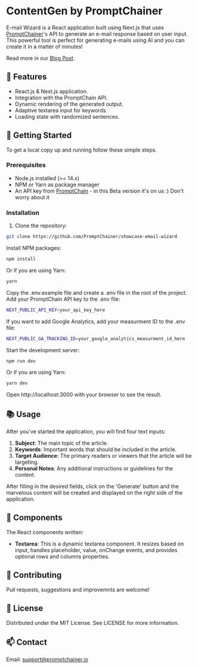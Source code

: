 # ContentGen by PromptChainer

E-mail Wizard is a React application built using Next.js that uses [PromptChainer](https://promptchainer.io/)'s API to generate an e-mail response based on user input. 
This powerful tool is perfect for generating e-mails using AI and you can create it in a matter of minutes!

Read more in our [Blog Post](https://blog.promptchainer.io/p/use-case-custom-built-email-wizard).

## 🌟 Features

- React.js & Next.js application.
- Integration with the PromptChain API.
- Dynamic rendering of the generated output.
- Adaptive textarea input for keywords.
- Loading state with randomized sentences.

## 🚀 Getting Started

To get a local copy up and running follow these simple steps.

### Prerequisites

- Node.js installed (>= 14.x)
- NPM or Yarn as package manager
- An API key from [PromptChain](https://promptchainer.io/) - in this Beta version it's on us :) Don't worry about it

### Installation

1. Clone the repository:
```bash
git clone https://github.com/PromptChainer/showcase-email-wizard
```
Install NPM packages:
```bash
npm install
```
Or if you are using Yarn:
```bash
yarn
```
Copy the .env.example file and create a .env file in the root of the project. Add your PromptChain API key to the .env file:
```bash
NEXT_PUBLIC_API_KEY=your_api_key_here
```
If you want to add Google Analytics, add your measurment ID to the .env file:
```bash
NEXT_PUBLIC_GA_TRACKING_ID=your_google_analytics_measurment_id_here
```
Start the development server:
```bash
npm run dev
```
Or if you are using Yarn:
```bash
yarn dev
```
Open http://localhost:3000 with your browser to see the result.

## 📚 Usage

After you've started the application, you will find four text inputs:

1. **Subject**: The main topic of the article.
2. **Keywords**: Important words that should be included in the article.
3. **Target Audience**: The primary readers or viewers that the article will be targeting.
4. **Personal Notes**: Any additional instructions or guidelines for the content.

After filling in the desired fields, click on the 'Generate' button and the marvelous content will be created and displayed on the right side of the application.

## 🔖 Components

The React components written:
- **Textarea**: This is a dynamic textarea component. It resizes based on input, handles placeholder, value, onChange events, and provides optional rows and columns properties.

## 💼 Contributing

Pull requests, suggestions and improvemnts are welcome!

## 📝 License

Distributed under the MIT License. See LICENSE for more information.

## 📫 Contact

Email: support@promptchainer.io